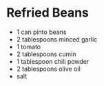 # Refried Beans

- 1 can pinto beans
- 2 tablespoons minced garlic
- 1 tomato
- 2 tablespoons cumin
- 1 tablespoon chili powder
- 2 tablespoons olive oil
- salt



